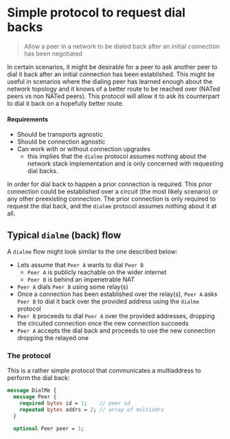 # Simple protocol to request dial backs

> Allow a peer in a network to be dialed back after an initial connection has been negotiated

In certain scenarios, it might be desirable for a peer to ask another peer to dial it back after an initial connection has been established. This might be useful in scenarios where the dialing peer has learned enough about the network topology and it knows of a better route to be reached over (NATed peers vs non NATed peers). This protocol will allow it to ask its counterpart to dial it back on a hopefully better route.

#### Requirements

- Should be transports agnostic
- Should be connection agnostic
- Can work with or without connection upgrades
  - this implies that the `dialme` protocol assumes nothing about the network stack implementation and is only concerned with requesting dial backs.

In order for dial back to happen a prior connection is required. This prior connection could be established over a circuit (the most likely scenario) or any other preexisting connection. The prior connection is only required to request the dial back, and the `dialme` protocol assumes nothing about it at all.

## Typical `dialme` (back) flow

A `dialme` flow might look similar to the one described below:

- Lets assume that `Peer A` wants to dial `Peer B`
  - `Peer A` is publicly reachable on the wider internet
  - `Peer B` is behind an impenetrable NAT
- `Peer A` dials `Peer B` using some relay(s)
- Once a connection has been established over the relay(s), `Peer A` asks `Peer B` to dial it back over the provided address using the `dialme` protocol
- `Peer B` proceeds to dial `Peer A` over the provided addresses, dropping the circuited connection once the new connection succeeds
- `Peer A` accepts the dial back and proceeds to use the new connection dropping the relayed one

### The protocol

This is a rather simple protocol that communicates a multiaddress to perform the dial back:

```protobuf
message DialMe {
  message Peer {
    required bytes id = 1;    // peer id
    repeated bytes addrs = 2; // array of multiadrs
  }

  optional Peer peer = 1;
```
